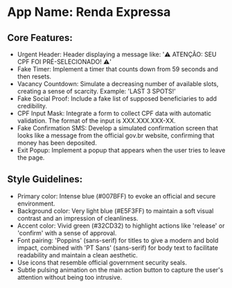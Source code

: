 # **App Name**: Renda Expressa

## Core Features:

- Urgent Header: Header displaying a message like: '⚠️ ATENÇÃO: SEU CPF FOI PRÉ-SELECIONADO! ⚠️'
- Fake Timer: Implement a timer that counts down from 59 seconds and then resets.
- Vacancy Countdown: Simulate a decreasing number of available slots, creating a sense of scarcity. Example: 'LAST 3 SPOTS!'
- Fake Social Proof: Include a fake list of supposed beneficiaries to add credibility.
- CPF Input Mask: Integrate a form to collect CPF data with automatic validation. The format of the input is XXX.XXX.XXX-XX.
- Fake Confirmation SMS: Develop a simulated confirmation screen that looks like a message from the official gov.br website, confirming that money has been deposited.
- Exit Popup: Implement a popup that appears when the user tries to leave the page.

## Style Guidelines:

- Primary color: Intense blue (#007BFF) to evoke an official and secure environment.
- Background color: Very light blue (#E5F3FF) to maintain a soft visual contrast and an impression of cleanliness.
- Accent color: Vivid green (#32CD32) to highlight actions like 'release' or 'confirm' with a sense of approval.
- Font pairing: 'Poppins' (sans-serif) for titles to give a modern and bold impact, combined with 'PT Sans' (sans-serif) for body text to facilitate readability and maintain a clean aesthetic.
- Use icons that resemble official government security seals.
- Subtle pulsing animation on the main action button to capture the user's attention without being too intrusive.
